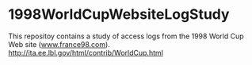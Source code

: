 # 1998WorldCupWebsiteLogStudy
This repositoy contains a study of access logs from the 1998 World Cup Web site (www.france98.com).  
http://ita.ee.lbl.gov/html/contrib/WorldCup.html
